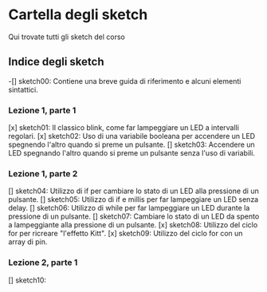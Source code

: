 # Cartella degli sketch
Qui trovate tutti gli sketch del corso

## Indice degli sketch

-[] sketch00: Contiene una breve guida di riferimento e alcuni elementi sintattici.

### Lezione 1, parte 1
[x] sketch01: Il classico blink, come far lampeggiare un LED a intervalli regolari.
[x] sketch02: Uso di una variabile booleana per accendere un LED spegnendo l'altro quando si preme un pulsante.
[] sketch03: Accendere un LED spegnando l'altro quando si preme un pulsante senza l'uso di variabili.

### Lezione 1, parte 2
[] sketch04: Utilizzo di if per cambiare lo stato di un LED alla pressione di un pulsante.
[] sketch05: Utilizzo di if e millis per far lampeggiare un LED senza delay.
[] sketch06: Utilizzo di while per far lampeggiare un LED durante la pressione di un pulsante.
[] sketch07: Cambiare lo stato di un LED da spento a lampeggiante alla pressione di un pulsante.
[x] sketch08: Utilizzo del ciclo for per ricreare "l'effetto Kitt".
[x] sketch09: Utilizzo del ciclo for con un array di pin.

### Lezione 2, parte 1
[] sketch10:
